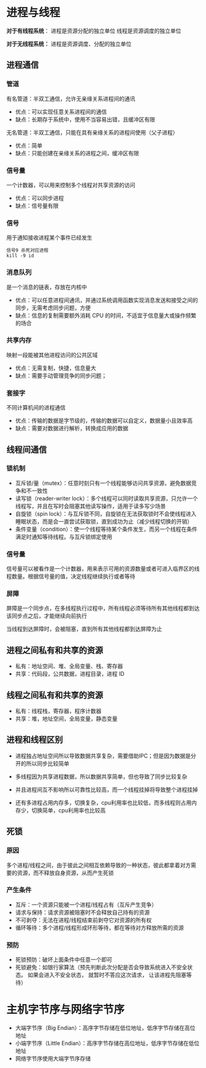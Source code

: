 # 进程与线程

**对于有线程系统**：
进程是资源分配的独立单位
线程是资源调度的独立单位

**对于无线程系统：**
进程是资源调度、分配的独立单位

## 进程通信

### 管道

有名管道：半双工通信，允许无亲缘关系进程间的通讯

* 优点：可以实现任意关系进程间的通信
* 缺点：长期存于系统中，使用不当容易出错，且缓冲区有限

无名管道：半双工通信，只能在具有亲缘关系的进程间使用（父子进程）

* 优点：简单
* 缺点：只能创建在亲缘关系的进程之间，缓冲区有限

### 信号量

一个计数器，可以用来控制多个线程对共享资源的访问

* 优点：可以同步进程
* 缺点：信号量有限

### 信号

用于通知接收进程某个事件已经发生

```
信号9 杀死对应进程
kill -9 id
```

### 消息队列

是一个消息的链表，存放在内核中

* 优点：可以任意进程间通讯，并通过系统调用函数实现消息发送和接受之间的同步，无需考虑同步问题，方便
* 缺点：信息的复制需要额外消耗 CPU 的时间，不适宜于信息量大或操作频繁的场合

### 共享内存

映射一段能被其他进程访问的公共区域

* 优点：无需复制，快捷，信息量大
* 缺点：需要手动管理竞争的同步问题；

### 套接字

不同计算机间的进程通信

* 优点：传输的数据是字节级的，传输的数据可以自定义，数据量小且效率高
* 缺点：需要对数据进行解析，转换成应用的数据

## 线程间通信

### 锁机制

* 互斥锁/量（mutex）：任意时刻只有一个线程能够访问共享资源，避免数据竞争和不一致性
* 读写锁（reader-writer lock）：多个线程可以同时读取共享资源，只允许一个线程写，并且在写时会阻塞其他读写操作，适用于读多写少场景
* 自旋锁（spin lock）：与互斥锁不同，自旋锁在无法获取锁时不会使线程进入睡眠状态，而是会一直尝试获取锁，直到成功为止（减少线程切换的开销）
* 条件变量（condition）：使一个线程等待某个条件发生，而另一个线程在条件满足时通知等待线程。与互斥锁绑定使用

### 信号量

信号量可以被看作是一个计数器，用来表示可用的资源数量或者可进入临界区的线程数量。根据信号量的值，决定线程继续执行或者等待

### 屏障

屏障是一个同步点，在多线程执行过程中，所有线程必须等待所有其他线程都到达该同步点之后，才能继续向前执行

当线程到达屏障时，会被阻塞，直到所有其他线程都到达屏障为止

## 进程之间私有和共享的资源

- 私有：地址空间、堆、全局变量、栈、寄存器
- 共享：代码段，公共数据，进程目录，进程 ID

## 线程之间私有和共享的资源

- 私有：线程栈，寄存器，程序计数器
- 共享：堆，地址空间，全局变量，静态变量

## 进程和线程区别

* 进程独占地址空间所以导致数据共享复杂，需要借助IPC；但是因为数据是分开的所以同步比较简单

* 多线程因为共享进程数据，所以数据共享简单，但也导致了同步比较复杂

* 并且进程间互不影响所以可靠性比较高，而一个线程挂掉将导致整个进程挂掉

* 还有多进程占用内存多，切换复杂，cpu利用率也比较低，而多线程则占用内存少，切换简单，cpu利用率也比较高

## 死锁

### 原因

多个进程/线程之间，由于彼此之间相互依赖导致的一种状态，彼此都拿着对方需要的资源，而不释放自身资源，从而产生死锁

### 产生条件

* 互斥：一个资源只能被一个进程/线程占有（互斥产生竞争）
* 请求与保持：请求资源被阻塞时不会释放自己持有的资源
* 不可剥夺：无法在进程/线程结束前剥夺它对资源的所有权
* 循环等待：多个进程/线程形成环形等待，都在等待对方释放所需的资源

### 预防

* 死锁预防：破坏上面条件中任意一个即可
* 死锁避免：如银行家算法（预先判断此次分配是否会导致系统进入不安全状态。 如果会进入不安全状态， 就暂时不答应这次请求， 让该进程先阻塞等待）

# 主机字节序与网络字节序

- 大端字节序（Big Endian）：高序字节存储在低位地址，低序字节存储在高位地址
- 小端字节序（Little Endian）：高序字节存储在高位地址，低序字节存储在低位地址
- 网络字节序使用大端字节序存储